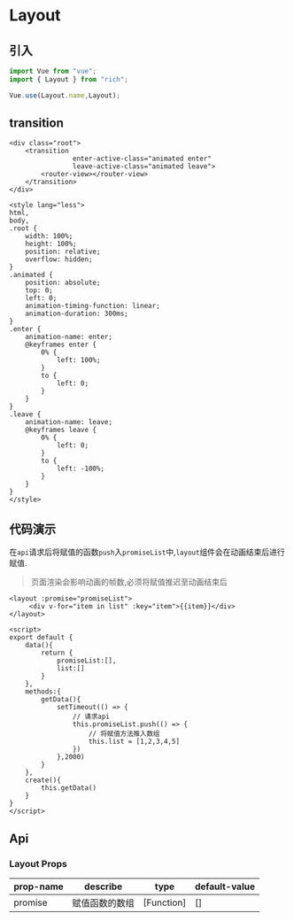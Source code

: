 # Layout

## 引入

```js
import Vue from "vue";
import { Layout } from "rich";

Vue.use(Layout.name,Layout);
```

## transition

```vue
<div class="root">
    <transition
                enter-active-class="animated enter"
                leave-active-class="animated leave">
        <router-view></router-view>
    </transition>
</div>

<style lang="less">
html,
body,
.root {
    width: 100%;
    height: 100%;
	position: relative;
	overflow: hidden;
}
.animated {
    position: absolute;
    top: 0;
    left: 0;
    animation-timing-function: linear;
    animation-duration: 300ms;
}
.enter {
    animation-name: enter;
    @keyframes enter {
        0% {
            left: 100%;
        }
        to {
            left: 0;
        }
    }
}
.leave {
    animation-name: leave;
    @keyframes leave {
        0% {
            left: 0;
        }
        to {
            left: -100%;
        }
    }
}
</style>
```



## 代码演示

在`api`请求后将赋值的函数`push`入`promiseList`中,`layout`组件会在动画结束后进行赋值.

>页面渲染会影响动画的帧数,必须将赋值推迟至动画结束后

```vue
<layout :promise="promiseList">
	 <div v-for="item in list" :key="item">{{item}}</div>
</layout>

<script>
export default {
    data(){
        return {
            promiseList:[],
            list:[]
        }
    },
    methods:{
        getData(){
            setTimeout(() => {
                // 请求api
                this.promiseList.push(() => {
                    // 将赋值方法推入数组
                    this.list = [1,2,3,4,5]
                })
            },2000)
        }
    },
    create(){
        this.getData()
    }
}
</script>
```

## Api

### Layout Props

| prop-name | describe       | type       | default-value |
| --------- | -------------- | ---------- | ------------- |
| promise   | 赋值函数的数组 | [Function] | []            |

